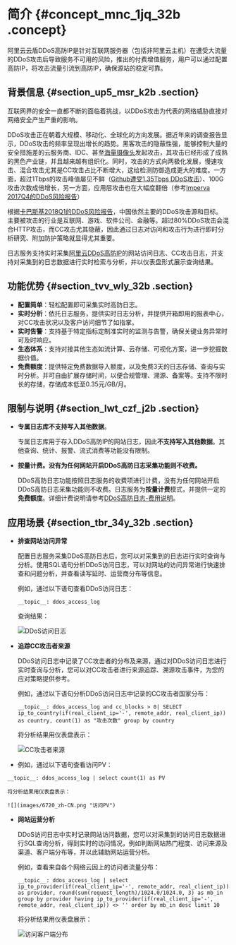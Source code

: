 # 简介 {#concept_mnc_1jq_32b .concept}

阿里云云盾DDoS高防IP是针对互联网服务器（包括非阿里云主机）在遭受大流量的DDoS攻击后导致服务不可用的风险，推出的付费增值服务，用户可以通过配置高防IP，将攻击流量引流到高防IP，确保源站的稳定可靠。

## 背景信息 {#section_up5_msr_k2b .section}

互联网界的安全一直都不断的面临着挑战，以DDoS攻击为代表的网络威胁直接对网络安全产生严重的影响。

DDoS攻击正在朝着大规模、移动化、全球化的方向发展。据近年来的调查报告显示，DDoS攻击的频率呈现出增长的趋势。黑客攻击的隐蔽性强，能够控制大量的安全措施差的云服务商、IDC、甚至[海量摄像头](https://www.theinquirer.net/inquirer/news/2472432/iot-enabled-botnet-launches-record-15tbps-DDoS-attack)发起攻击，其攻击已经形成了成熟的黑色产业链，并且越来越有组织化。同时，攻击的方式向两极化发展，慢速攻击、混合攻击尤其是CC攻击占比不断增大，这给检测防御造成更大的难度。一方面，超过1Tbps的攻击峰值屡见不鲜（[Github遭受1.35Tbps DDoS攻击](https://githubengineering.com/DDoS-incident-report/)）、100G攻击次数成倍增长，另一方面，应用层攻击也在大幅度翻倍（参考[Imperva 2017Q4的DDoS风险报告](https://www.incapsula.com/DDoS-report/DDoS-report-q4-2017.html?_ga=2.139765171.1246111435.1527749645-1676000790.1527166554)）

根据[卡巴斯基2018Q1的DDoS风险报告](https://securelist.com/DDoS-report-in-q1-2018/85373/)，中国依然主要的DDoS攻击源和目标。 主要被攻击的行业是互联网、游戏、软件公司、金融等。超过80%DDoS攻击会混合HTTP攻击，而CC攻击尤其隐蔽，因此通过日志对访问和攻击行为进行即时分析研究、附加防护策略就显得尤其重要。

日志服务支持实时采集[阿里云DDoS高防IP](https://www.aliyun.com/product/DDoS/)的网站访问日志、CC攻击日志，并支持对采集到的日志数据进行实时检索与分析，并以仪表盘形式展示查询结果。

## 功能优势 {#section_tvv_wly_32b .section}

-   **配置简单**：轻松配置即可采集实时高防日志。
-   **实时分析**：依托日志服务，提供实时日志分析，并提供开箱即用的报表中心，对CC攻击状况以及客户访问细节了如指掌。
-   **实时告警**：支持基于特定指标定制准实时的监测与告警，确保关键业务异常时可及时响应。
-   **生态体系**：支持对接其他生态如流计算、云存储、可视化方案，进一步挖掘数据价值。
-   **免费额度**：提供特定免费数据导入额度，以及免费3天的日志存储、查询与实时分析。并可自由扩展存储时间，以便合规管理、溯源、备案等。支持不限时长的存储，存储成本低至0.35元/GB/月。

## 限制与说明 {#section_lwt_czf_j2b .section}

-   **专属日志库不支持写入其他数据**。

    专属日志库用于存入DDoS高防IP的网站日志，因此**不支持写入其他数据**。其他查询、统计、报警、流式消费等功能没有限制。

-   **按量计费。没有为任何网站开启DDoS高防日志采集功能则不收费。**

    DDoS高防日志功能按照日志服务的收费项进行计费，没有为任何网站开启DDoS高防日志采集功能则不收费。日志服务为**按量计费**模式，并提供一定的**免费额度**。详细计费说明请参考[DDoS高防日志-费用说明](intl.zh-CN/用户指南/云产品采集/DDoS高防日志/DDoS高防日志-费用说明.md)。


## 应用场景 {#section_tbr_34y_32b .section}

-   **排查网站访问异常**

    配置日志服务采集DDoS高防日志后，您可以对采集到的日志进行实时查询与分析。使用SQL语句分析DDoS访问日志，可以对网站的访问异常进行快速排查和问题分析，并查看读写延时、运营商分布等信息。

    例如，通过以下语句查看DDoS访问日志：

    ```
    __topic__: ddos_access_log
    ```

    查询结果：

    ![](images/6718_zh-CN.png "DDoS访问日志")

-   **追踪CC攻击者来源**

    DDoS访问日志中记录了CC攻击者的分布及来源，通过对DDoS访问日志进行实时查询与分析，您可以对CC攻击者进行来源追踪、溯源攻击事件，为您的应对策略提供参考。

    例如，通过以下语句分析DDoS访问日志中记录的CC攻击者国家分布：

    ```
    __topic__: ddos_access_log and cc_blocks > 0| SELECT ip_to_country(if(real_client_ip='-', remote_addr, real_client_ip)) as country, count(1) as "攻击次数" group by country
    ```

    将分析结果用仪表盘表示：

    ![](images/6719_zh-CN.png "CC攻击者来源")

-   例如，通过以下语句查看访问PV：

```
__topic__: ddos_access_log | select count(1) as PV
```

    将分析结果用仪表盘表示：

    ![](images/6720_zh-CN.png "访问PV")

-   **网站运营分析**

    DDoS访问日志中实时记录网站访问数据，您可以对采集到的访问日志数据进行SQL查询分析，得到实时的访问情况，例如判断网站热门程度、访问来源及渠道、客户端分布等，并以此辅助网站运营分析。

    例如，查看来自各个网络云因上的访问者流量分布：

    ```
    __topic__: ddos_access_log | select ip_to_provider(if(real_client_ip='-', remote_addr, real_client_ip)) as provider, round(sum(request_length)/1024.0/1024.0, 3) as mb_in group by provider having ip_to_provider(if(real_client_ip='-', remote_addr, real_client_ip)) <> '' order by mb_in desc limit 10
    ```

    将分析结果用仪表盘展示：

    ![](images/6721_zh-CN.png "访问客户端分布")


